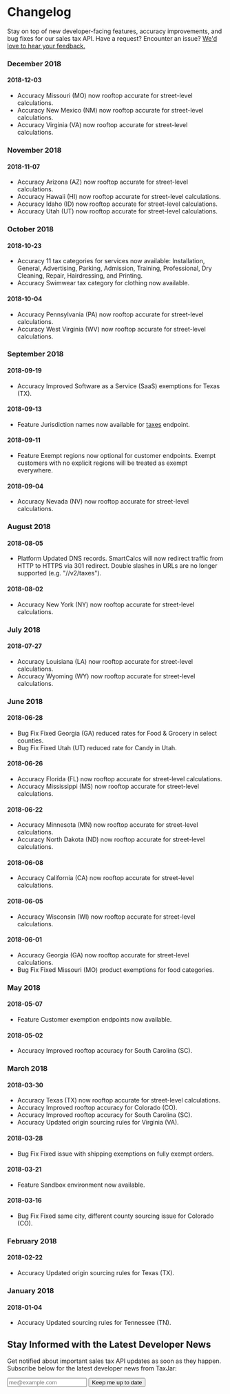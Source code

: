 # Changelog

Stay on top of new developer-facing features, accuracy improvements, and bug fixes for our sales tax API. Have a request? Encounter an issue? [We'd love to hear your feedback.](mailto:support@taxjar.com)

### December 2018

#### 2018-12-03

* <span class="badge badge--get">Accuracy</span> Missouri (MO) now rooftop accurate for street-level calculations.
* <span class="badge badge--get">Accuracy</span> New Mexico (NM) now rooftop accurate for street-level calculations.
* <span class="badge badge--get">Accuracy</span> Virginia (VA) now rooftop accurate for street-level calculations.


### November 2018

#### 2018-11-07

* <span class="badge badge--get">Accuracy</span> Arizona (AZ) now rooftop accurate for street-level calculations.
* <span class="badge badge--get">Accuracy</span> Hawaii (HI) now rooftop accurate for street-level calculations.
* <span class="badge badge--get">Accuracy</span> Idaho (ID) now rooftop accurate for street-level calculations.
* <span class="badge badge--get">Accuracy</span> Utah (UT) now rooftop accurate for street-level calculations.

### October 2018

#### 2018-10-23

* <span class="badge badge--get">Accuracy</span> 11 tax categories for services now available: Installation, General, Advertising, Parking, Admission, Training, Professional, Dry Cleaning, Repair, Hairdressing, and Printing.
* <span class="badge badge--get">Accuracy</span> Swimwear tax category for clothing now available.

#### 2018-10-04

* <span class="badge badge--get">Accuracy</span> Pennsylvania (PA) now rooftop accurate for street-level calculations.
* <span class="badge badge--get">Accuracy</span> West Virginia (WV) now rooftop accurate for street-level calculations.

### September 2018

#### 2018-09-19

* <span class="badge badge--get">Accuracy</span> Improved Software as a Service (SaaS) exemptions for Texas (TX).

#### 2018-09-13

* <span class="badge badge--post">Feature</span> Jurisdiction names now available for [taxes](#taxes) endpoint.

#### 2018-09-11

* <span class="badge badge--post">Feature</span> Exempt regions now optional for customer endpoints. Exempt customers with no explicit regions will be treated as exempt everywhere.

#### 2018-09-04

* <span class="badge badge--get">Accuracy</span> Nevada (NV) now rooftop accurate for street-level calculations.

### August 2018

#### 2018-08-05

* <span class="badge badge--put">Platform</span> Updated DNS records. SmartCalcs will now redirect traffic from HTTP to HTTPS via 301 redirect. Double slashes in URLs are no longer supported (e.g. "//v2/taxes").

#### 2018-08-02

* <span class="badge badge--get">Accuracy</span> New York (NY) now rooftop accurate for street-level calculations.

### July 2018

#### 2018-07-27

* <span class="badge badge--get">Accuracy</span> Louisiana (LA) now rooftop accurate for street-level calculations.
* <span class="badge badge--get">Accuracy</span> Wyoming (WY) now rooftop accurate for street-level calculations.

### June 2018

#### 2018-06-28

* <span class="badge badge--delete">Bug Fix</span> Fixed Georgia (GA) reduced rates for Food &amp; Grocery in select counties.
* <span class="badge badge--delete">Bug Fix</span> Fixed Utah (UT) reduced rate for Candy in Utah.

#### 2018-06-26

* <span class="badge badge--get">Accuracy</span> Florida (FL) now rooftop accurate for street-level calculations.
* <span class="badge badge--get">Accuracy</span> Mississippi (MS) now rooftop accurate for street-level calculations.

#### 2018-06-22

* <span class="badge badge--get">Accuracy</span> Minnesota (MN) now rooftop accurate for street-level calculations.
* <span class="badge badge--get">Accuracy</span> North Dakota (ND) now rooftop accurate for street-level calculations.

#### 2018-06-08

* <span class="badge badge--get">Accuracy</span> California (CA) now rooftop accurate for street-level calculations.

#### 2018-06-05

* <span class="badge badge--get">Accuracy</span> Wisconsin (WI) now rooftop accurate for street-level calculations.

#### 2018-06-01

* <span class="badge badge--get">Accuracy</span> Georgia (GA) now rooftop accurate for street-level calculations.
* <span class="badge badge--delete">Bug Fix</span> Fixed Missouri (MO) product exemptions for food categories.

### May 2018

#### 2018-05-07

* <span class="badge badge--post">Feature</span> Customer exemption endpoints now available.

#### 2018-05-02

* <span class="badge badge--get">Accuracy</span> Improved rooftop accuracy for South Carolina (SC).

### March 2018

#### 2018-03-30

* <span class="badge badge--get">Accuracy</span> Texas (TX) now rooftop accurate for street-level calculations.
* <span class="badge badge--get">Accuracy</span> Improved rooftop accuracy for Colorado (CO).
* <span class="badge badge--get">Accuracy</span> Improved rooftop accuracy for South Carolina (SC).
* <span class="badge badge--get">Accuracy</span> Updated origin sourcing rules for Virginia (VA).

#### 2018-03-28

* <span class="badge badge--delete">Bug Fix</span> Fixed issue with shipping exemptions on fully exempt orders.

#### 2018-03-21

* <span class="badge badge--post">Feature</span> Sandbox environment now available.

#### 2018-03-16

* <span class="badge badge--delete">Bug Fix</span> Fixed same city, different county sourcing issue for Colorado (CO).

### February 2018

#### 2018-02-22

* <span class="badge badge--get">Accuracy</span> Updated origin sourcing rules for Texas (TX).

### January 2018

#### 2018-01-04

* <span class="badge badge--get">Accuracy</span> Updated sourcing rules for Tennessee (TN).

<h2 class="toc-ignore">Stay Informed with the Latest Developer News</h2>

<p>Get notified about important sales tax API updates as soon as they happen. Subscribe below for the latest developer news from TaxJar:</p>

<form class="form" action="https://taxjar1.createsend.com/t/i/s/huttjk/" method="post">
  <input class="form__input" type="email" name="cm-huttjk-huttjk" placeholder="me@example.com" required>
  <button type="submit" class="btn cta">Keep me up to date</button>
</form>

